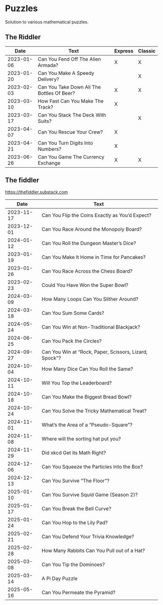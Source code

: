 # Puzzles
Solution to various mathematical puzzles.

## The Riddler

| Date       | Text                                            | Express | Classic |
| ---------- | ----------------------------------------------- | ------- | ------- |
| 2023-01-06 | Can You Fend Off The Alien Armada?			   | X       | X       |
| 2023-01-20 | Can You Make A Speedy Delivery?				   |         | X       |
| 2023-02-03 | Can You Take Down All The Bottles Of Beer?	   | X       | X       |
| 2023-03-10 | How Fast Can You Make The Track?                | X       |         |
| 2023-03-17 | Can You Stack The Deck With Suits?              |         | X       |
| 2023-04-07 | Can You Rescue Your Crew?		               | X       |         |
| 2023-04-21 | Can You Turn Digits Into Numbers?               | X       |         |
| 2023-06-26 | Can You Game The Currency Exchange              | X       | X       |

## The fiddler

https://thefiddler.substack.com


| Date       | Text                                            |
| ---------- | ----------------------------------------------- |
| 2023-11-17 | Can You Flip the Coins Exactly as You’d Expect? |
| 2023-12-01 | Can You Race Around the Monopoly Board?         |
| 2024-01-12 | Can You Roll the Dungeon Master’s Dice?         |
| 2023-01-19 | Can You Make It Home in Time for Pancakes?      |
| 2023-01-26 | Can You Race Across the Chess Board?            |
| 2023-02-23 | Could You Have Won the Super Bowl?            	|
| 2024-03-09 | How Many Loops Can You Slither Around?          |
| 2024-03-18 | Can You Sum Some Cards? 				           |
| 2024-05-24 | Can You Win at Non-Traditional Blackjack?       |
| 2024-06-25 | Can You Pack the Circles?	  				   |
| 2024-09-27 | Can You Win at “Rock, Paper, Scissors, Lizard, Spock"?   |
| 2024-10-04 | How Many Dice Can You Roll the Same?				|
| 2024-10-11 | Will You Top the Leaderboard? 					|
| 2024-10-18 | Can You Make the Biggest Bread Bowl? 			|
| 2024-10-24 | Can You Solve the Tricky Mathematical Treat? 	|
| 2024-11-01 | What’s the Area of a “Pseudo-Square”? 			|
| 2024-11-08 | Where will the sorting hat put you?				|
| 2024-11-29 | Did xkcd Get its Math Right? 					|
| 2024-12-06 | Can You Squeeze the Particles Into the Box?		|
| 2024-12-13 | Can You Survive “The Floor”?		|
| 2025-01-10 | Can You Survive Squid Game (Season 2)?|
| 2025-01-17 | Can You Break the Bell Curve? |
| 2025-01-24 | Can You Hop to the Lily Pad? |
| 2025-02-21 | Can You Defend Your Trivia Knowledge? |
| 2025-02-28 | How Many Rabbits Can You Pull out of a Hat? |
| 2025-03-08 | Can You Tip the Dominoes? |
| 2025-03-14 | A Pi Day Puzzle |
| 2025-05-16 | Can You Permeate the Pyramid? |